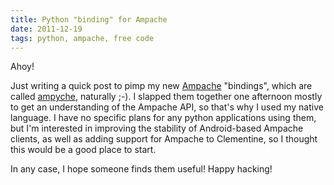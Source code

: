 ```yaml
---
title: Python "binding" for Ampache
date: 2011-12-19
tags: python, ampache, free code
---
```

Ahoy!

Just writing a quick post to pimp my new [Ampache][1] "bindings",
which are called [ampyche][2], naturally ;-). I slapped them together
one afternoon mostly to get an understanding of the Ampache API, so
that's why I used my native language. I have no specific plans for any
python applications using them, but I'm interested in improving the
stability of Android-based Ampache clients, as well as adding support
for Ampache to Clementine, so I thought this would be a good place to
start.

In any case, I hope someone finds them useful! Happy hacking!

 [1]: http://ampache.org/
 [2]: https://github.com/tych0/ampyche
